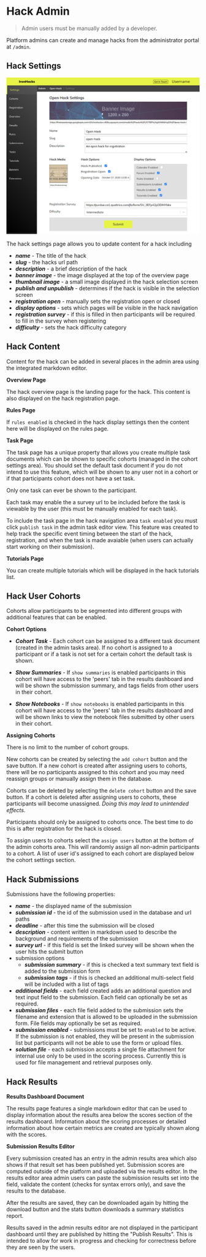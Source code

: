 # Hack Admin

> Admin users must be manually added by a developer.

Platform admins can create and manage hacks from the administrator portal at `/admin`.

## Hack Settings

![](./img/ironhacks-admin.jpg)

The hack settings page allows you to update content for a hack including

- __*name*__ - The title of the hack
- __*slug*__ - the hacks url path
- __*description*__ - a brief description of the hack
- __*banner image*__ - the image displayed at the top of the overview page
- __*thumbnail image*__ - a small image displayed in the hack selection screen
- __*publish and unpublish*__ - determines if the hack is visible in the selection screen
- __*registration open*__ - manually sets the registration open or closed
- __*display options*__ - sets which pages will be visible in the hack navigation
- __*registration survey*__ - if this is filled in then participants will be required to fill in the survey when registering
- __*difficulty*__ - sets the hack difficulty category

## Hack Content

Content for the hack can be added in several places in the admin area using the integrated markdown editor.

__Overview Page__

The hack overview page is the landing page for the hack. This content is also displayed on the hack registration page.

__Rules Page__

If `rules enabled` is checked in the hack display settings then the content here will be displayed on the rules page.

__Task Page__

The task page has a unique property that allows you create multiple task documents which can be shown to specific cohorts (managed in the cohort settings area). You should set the default task document if you do not intend to use this feature, which will be shown to any user not in a cohort or if that participants cohort does not have a set task.

Only one task can ever be shown to the participant.

Each task may enable the a survey url to be included before the task is viewable by the user (this must be manually enabled for each task).

To include the task page in the hack navigation area `task enabled` you must click `publish task` in the admin task editor view. This feature was created to help track the specific event timing between the start of the hack, registration, and when the task is made avaiable (when users can actually start working on their submission).

__Tutorials Page__

You can create multiple tutorials which will be displayed in the hack tutorials list.

## Hack User Cohorts

Cohorts allow participants to be segmented into different groups with additional features that can be enabled.

__Cohort Options__

- __*Cohort Task*__ - Each cohort can be assigned to a different task document (created in the admin tasks area).  If no cohort is assigned to a participant or if a task is not set for a certain cohort the default task is shown.

- __*Show Summaries*__ - If `show summaries` is enabled participants in this cohort will have access to the 'peers' tab in the results dashboard and will be shown the submission summary, and tags fields from other users in their cohort.

- __*Show Notebooks*__ - If `show notebooks` is enabled participants in this cohort will have access to the 'peers' tab in the results dashboard and will be shown links to view the notebook files submitted by other users in their cohort.

__Assigning Cohorts__

There is no limit to the number of cohort groups.

New cohorts can be created by selecting the `add cohort` button and the save button. If a new cohort is created after assigning users to cohorts, there will be no participants assigned to this cohort and you may need reassign groups or manually assign them in the database.

Cohorts can be deleted by selecting the `delete cohort` button and the save button.  If a cohort is deleted after assigning users to cohorts, these participants will become unassigned. *Doing this may lead to unintended effects.*

Participants should only be assigned to cohorts once. The best time to do this is after registration for the hack is closed.

To assign users to cohorts select the `assign users` button at the bottom of the admin cohorts area. This will randomly assign all non-admin participants to a cohort. A list of user id's assigned to each cohort are displayed below the cohort settings section.

## Hack Submissions

Submissions have the following properties:

- __*name*__ - the displayed name of the submission
- __*submission id*__ - the id of the submission used in the database and url paths
- __*deadline*__ - after this time the submission will be closed
- __*description*__ - content written in markdown used to describe the background and requirements of the submission
- __*survey url*__ - if this field is set the linked survey will be shown when the user hits the submit button
- submission options
    - __*submission summary*__ - if this is checked a text summary text field is added to the submission form
    - __*submission tags*__ - if this is checked an additional multi-select field will be included with a list of tags
- __*additional fields*__ - each field created adds an additional question and text input field to the submission.  Each field can optionally be set as required.
- __*submission files*__ - each file field added to the submission sets the filename and extension that is allowed to be uploaded in the submission form. File fields may optionally be set as required.
- __*submission enabled*__ - submissions must be set to `enabled` to be active. If the submission is not enabled, they will be present in the submission list but participants will not be able to use the form or upload files.
- __*solution file*__ - each submission accepts a single file attachment for internal use only to be used in the scoring process. Currently this is used for file management and retrieval purposes only.


## Hack Results

__Results Dashboard Document__

The results page features a single markdown editor that can be used to display information about the results area below the scores section of the results dashboard. Information about the scoring processes or detailed information about how certain metrics are created are typically shown along with the scores.

__Submission Results Editor__

Every submission created has an entry in the admin results area which also shows if that result set has been published yet. Submission scores are computed outside of the platform and uploaded via the results editor. In the results editor area admin users can paste the submission results set into the field, validate the content (checks for syntax errors only), and save the results to the database.

After the results are saved, they can be downloaded again by hitting the download button and the stats button downloads a summary statistics report.

Results saved in the admin results editor are not displayed in the participant dashboard until they are published by hitting the "Publish Results". This is intended to allow for work in progress and checking for correctness before they are seen by the users.

